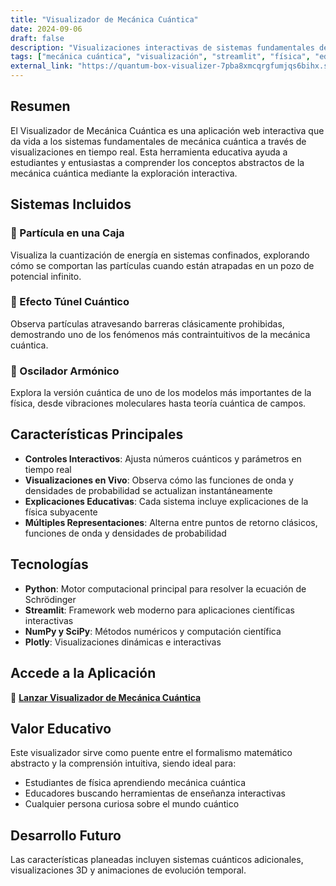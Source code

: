```yaml
---
title: "Visualizador de Mecánica Cuántica"
date: 2024-09-06
draft: false
description: "Visualizaciones interactivas de sistemas fundamentales de mecánica cuántica"
tags: ["mecánica cuántica", "visualización", "streamlit", "física", "educación"]
external_link: "https://quantum-box-visualizer-7pba8xmcqrgfumjqs6bihx.streamlit.app/"
---
```


## Resumen

El Visualizador de Mecánica Cuántica es una aplicación web interactiva que da vida a los sistemas fundamentales de mecánica cuántica a través de visualizaciones en tiempo real. Esta herramienta educativa ayuda a estudiantes y entusiastas a comprender los conceptos abstractos de la mecánica cuántica mediante la exploración interactiva.

## Sistemas Incluidos

### 🎯 Partícula en una Caja
Visualiza la cuantización de energía en sistemas confinados, explorando cómo se comportan las partículas cuando están atrapadas en un pozo de potencial infinito.

### 🌊 Efecto Túnel Cuántico
Observa partículas atravesando barreras clásicamente prohibidas, demostrando uno de los fenómenos más contraintuitivos de la mecánica cuántica.

### 🔄 Oscilador Armónico
Explora la versión cuántica de uno de los modelos más importantes de la física, desde vibraciones moleculares hasta teoría cuántica de campos.

## Características Principales

- **Controles Interactivos**: Ajusta números cuánticos y parámetros en tiempo real
- **Visualizaciones en Vivo**: Observa cómo las funciones de onda y densidades de probabilidad se actualizan instantáneamente
- **Explicaciones Educativas**: Cada sistema incluye explicaciones de la física subyacente
- **Múltiples Representaciones**: Alterna entre puntos de retorno clásicos, funciones de onda y densidades de probabilidad

## Tecnologías

- **Python**: Motor computacional principal para resolver la ecuación de Schrödinger
- **Streamlit**: Framework web moderno para aplicaciones científicas interactivas
- **NumPy y SciPy**: Métodos numéricos y computación científica
- **Plotly**: Visualizaciones dinámicas e interactivas

## Accede a la Aplicación

🚀 **[Lanzar Visualizador de Mecánica Cuántica](https://quantum-box-visualizer-7pba8xmcqrgfumjqs6bihx.streamlit.app/)**

## Valor Educativo

Este visualizador sirve como puente entre el formalismo matemático abstracto y la comprensión intuitiva, siendo ideal para:
- Estudiantes de física aprendiendo mecánica cuántica
- Educadores buscando herramientas de enseñanza interactivas
- Cualquier persona curiosa sobre el mundo cuántico

## Desarrollo Futuro

Las características planeadas incluyen sistemas cuánticos adicionales, visualizaciones 3D y animaciones de evolución temporal.